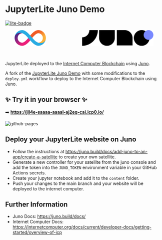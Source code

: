 # JupyterLite Juno Demo

[![lite-badge](https://jupyterlite.rtfd.io/en/latest/_static/badge.svg)](https://jll4e-saaaa-aaaal-aj2eq-cai.icp0.io/)

<div style="display: flex; justify-content: center; align-items: center; gap: 50px;">
    <img src="assets/internet-computer-icp-logo.svg" alt="Juno Logo" height="50">&nbsp;&nbsp;&nbsp;&nbsp;
    <img src="assets/juno_logo.svg"alt="Internet Computer Logo" height="50">
</div>

<br>
<br>

JupyterLite deployed to the [Internet Computer Blockchain](https://internetcomputer.org/) using [Juno](https://juno.build). 


A fork of the [JupyterLite Juno Demo](https://github.com/jupyterlite/jupyterlite-demo-juno) with some modifications to the `deploy.yml` workflow to deploy to the Internet Computer Blockchain using Juno.

## ✨ Try it in your browser ✨

➡️ **https://jll4e-saaaa-aaaal-aj2eq-cai.icp0.io/**

![github-pages](https://user-images.githubusercontent.com/591645/120649478-18258400-c47d-11eb-80e5-185e52ff2702.gif)

## Deploy your JupyterLite website on Juno

- Follow the instructions at https://juno.build/docs/add-juno-to-an-app/create-a-satellite to create your own satellite.
- Generate a new controller for your satellite from the juno console and add the token into the `JUNO_TOKEN` environment variable in your GitHub Actions secrets.
- Create your jupyter notebook and add it to the `content` folder.
- Push your changes to the main branch and your website will be deployed to the internet computer.

## Further Information

- Juno Docs: https://juno.build/docs/
- Internet Computer Docs: https://internetcomputer.org/docs/current/developer-docs/getting-started/overview-of-icp
